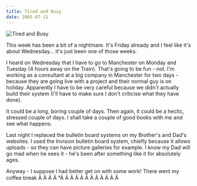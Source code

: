 ```yaml
---
title: Tired and Busy
date: 2003-07-11
---
```


![Tired and Busy](https://source.unsplash.com/LuQ2ex5HY3c/1600x900)

This week has been a bit of a nightmare. It's Friday already and I feel like it's about Wednesday... it's just been one of those weeks.

I heard on Wednesday that I have to go to Manchester on Monday and Tuesday (4 hours away on the Train). That's going to be fun - not. I'm working as a consultant at a big company in Manchester for two days - because they are going live with a project and their normal guy is on holiday. Apparently I have to be very careful because we didn't actually build their system (I'll have to make sure I don't criticise what they have done).

It could be a long, boring couple of days. Then again, it could be a hectic, stressed couple of days. I shall take a couple of good books with me and see what happens.

Last night I replaced the bulletin board systems on my Brother's and Dad's websites. I used the Invision bulletin board system, chiefly because it allows uploads - so they can have picture galleries for example. I know my Dad will go mad when he sees it - he's been after something like it for absolutely ages.

Anyway - I suppose I had better get on with some work! There went my coffee break Ã Ã Ã Ã °Ã Ã Ã Ã Ã Ã Ã Ã Ã Ã Ã Ã 